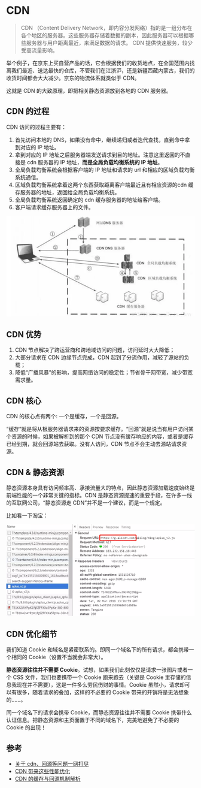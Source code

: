 # CDN

> CDN （Content Delivery Network，即内容分发网络）指的是一组分布在各个地区的服务器。这些服务器存储着数据的副本，因此服务器可以根据哪些服务器与用户距离最近，来满足数据的请求。 CDN 提供快速服务，较少受高流量影响。

举个例子，在京东上买自营产品的话，它会根据我们的收货地点，在全国范围内找离我们最近、送达最快的仓库，不管我们在江浙沪，还是新疆西藏内蒙古，我们的收货时间都会大大减少。京东的物流体系就类似于 CDN。

这就是 CDN 的大致原理，即把相关静态资源放到各地的 CDN 服务器。

## CDN 的过程

CDN 访问的过程主要有：

1. 首先访问本地的 DNS，如果没有命中，继续递归或者迭代查找，直到命中拿到对应的 IP 地址。
2. 拿到对应的 IP 地址之后服务器端发送请求到目的地址。注意这里返回的不直接是 cdn 服务器的 IP 地址，**而是全局负载均衡系统的 IP 地址**。
3. 全局负载均衡系统会根据客户端的 IP 地址和请求的 url 和相应的区域负载均衡系统通信。
4. 区域负载均衡系统拿着这两个东西获取距离客户端最近且有相应资源的cdn 缓存服务器的地址，返回给全局负载均衡系统。
5. 全局负载均衡系统返回确定的 cdn 缓存服务器的地址给客户端。
6. 客户端请求缓存服务器上的文件。

![CDN](../../public/assets/javascript-effective-CDN.png)

## CDN 优势

1. CDN 节点解决了跨运营商和跨地域访问的问题，访问延时大大降低；
2. 大部分请求在 CDN 边缘节点完成，CDN 起到了分流作用，减轻了源站的负载；
3. 降低“广播风暴”的影响，提高网络访问的稳定性；节省骨干网带宽，减少带宽需求量。

## CDN 核心

CDN 的核心点有两个: 一个是缓存，一个是回源。

“缓存”就是将从根服务器请求来的资源按要求缓存。“回源”就是说当有用户访问某个资源的时候，如果被解析到的那个 CDN 节点没有缓存响应的内容，或者是缓存已经到期，就会回源站去获取。没有人访问，CDN 节点不会主动去源站请求资源。

## CDN & 静态资源

静态资源本身具有访问频率高、承接流量大的特点，因此静态资源加载速度始终是前端性能的一个非常关键的指标。CDN 是静态资源提速的重要手段，在许多一线的互联网公司，“静态资源走 CDN”并不是一个建议，而是一个规定。

比如看一下淘宝：

![CDN](../../public/assets/javascript-effective-CDN-use.png)

## CDN 优化细节

我们知道 Cookie 和域名是紧密联系的。即同一个域名下的所有请求，都会携带一个相同的 Cookie（设置不当就会非常大）。

**静态资源往往并不需要 Cookie**。试想，如果我们此刻仅仅是请求一张图片或者一个 CSS 文件，我们也要携带一个 Cookie 跑来跑去（关键是 Cookie 里存储的信息我现在并不需要），这是一件多么劳民伤财的事情。Cookie 虽然小，请求却可以有很多，随着请求的叠加，这样的不必要的 Cookie 带来的开销将是无法想象的……。

同一个域名下的请求会携带 Cookie，而静态资源往往并不需要 Cookie 携带什么认证信息。把静态资源和主页面置于不同的域名下，完美地避免了不必要的 Cookie 的出现！

## 参考

- [关于 cdn、回源等问题一网打尽](https://juejin.im/post/5af46498f265da0b8d41f6a3)
- [CDN 带来这些性能优化](https://juejin.im/post/5d1385b25188253dc975b577)
- [CDN 的缓存与回源机制解析](https://juejin.im/book/5b936540f265da0a9624b04b/section/5ba713125188255c9b13b5e9)